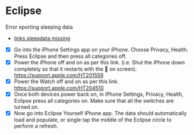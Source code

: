 # Eclipse
Error eporting sleeping data
* [links sleepdata missing](https://heartwatch.tantsissa.com/faq/sleep-data-missing)
 
* [x] Go into the iPhone Settings app on your iPhone. Choose Privacy, Health. Press Eclipse and then press all categories off.
* [x] Power the iPhone off and on as per this link.  (i.e. Shut the iPhone down completely so that it restarts with the  on screen). 
https://support.apple.com/HT201559
* [x] Power the Watch off and on as per this link.  https://support.apple.com/HT204510
* [x] Once both devices power back on, in iPhone Settings, Privacy, Health, Eclipse press all categories on. Make sure that all the switches are turned on. 
* [x] Now go into Eclipse Yourself iPhone app. The data should automatically load and populate, or single tap the middle of the Eclipse circle to perform a refresh.
